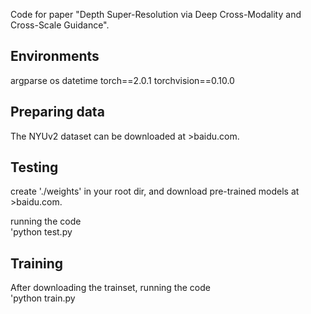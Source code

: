 Code for paper "Depth Super-Resolution via Deep Cross-Modality and Cross-Scale Guidance".

Environments
-----
argparse os datetime torch==2.0.1 torchvision==0.10.0

Preparing data
-----
The NYUv2 dataset can be downloaded at >baidu.com.

Testing
-----
create './weights' in your root dir, and download pre-trained models at >baidu.com.

running the code  
'python test.py

Training
-----
After downloading the trainset, running the code  
'python train.py
